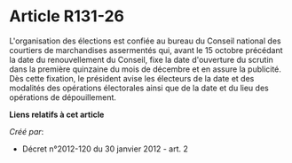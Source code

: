 # Article R131-26

L'organisation des élections est confiée au bureau du Conseil national des courtiers de marchandises assermentés qui, avant
le 15 octobre précédant la date du renouvellement du Conseil, fixe la date d'ouverture du scrutin dans la première quinzaine
du mois de décembre et en assure la publicité. Dès cette fixation, le président avise les électeurs de la date et des
modalités des opérations électorales ainsi que de la date et du lieu des opérations de dépouillement.

**Liens relatifs à cet article**

_Créé par_:

  - Décret n°2012-120 du 30 janvier 2012 - art. 2
